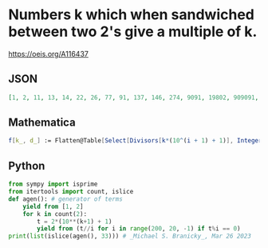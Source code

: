 # Numbers k which when sandwiched between two 2's give a multiple of k\.
https://oeis.org/A116437
## JSON
```JSON
[1, 2, 11, 13, 14, 22, 26, 77, 91, 137, 146, 274, 9091, 19802, 909091, 5882353, 10989011, 12987013, 13986014, 15037594, 21978022, 25974026, 52631579, 76923077, 90909091, 198019802, 1652892562, 4347826087, 8695652174, 9090909091, 13698630137, 14598540146, 27397260274]
```
## Mathematica
```Mathematica
f[k_, d_] := Flatten@Table[Select[Divisors[k*(10^(i + 1) + 1)], IntegerLength[ # ] == i &], {i, d}]; f[2, 10] (* _Ray Chandler_, May 11 2007 *)
```
## Python
```Python
from sympy import isprime
from itertools import count, islice
def agen(): # generator of terms
    yield from [1, 2]
    for k in count(2):
        t = 2*(10**(k+1) + 1)
        yield from (t//i for i in range(200, 20, -1) if t%i == 0)
print(list(islice(agen(), 33))) # _Michael S. Branicky_, Mar 26 2023
```
